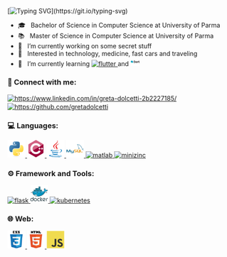 [![Typing SVG](https://readme-typing-svg.herokuapp.com?color=1EB8F7&vCenter=true&width=600&lines=Hello+World!+I'm+Greta%2C+a+Computer+Science+student!)](https://git.io/typing-svg)
- 🎓 &nbsp; Bachelor of Science in Computer Science at University of Parma<br>
- 📚 &nbsp; Master of Science in Computer Science at University of Parma<br>
- 🔭 &nbsp; I’m currently working on some secret stuff 
- 🧐 &nbsp; Interested in technology, medicine, fast cars and traveling<br>
- 🧠 &nbsp; I’m currently learning <a href="https://flutter.dev" target="_blank"> <img src="https://www.vectorlogo.zone/logos/flutterio/flutterio-icon.svg" alt="flutter" width="15" height="15"/> </a> and <a href="https://dart.dev/" target="_blank"> <img src="https://raw.githubusercontent.com/devicons/devicon/9f4f5cdb393299a81125eb5127929ea7bfe42889/icons/dart/dart-original-wordmark.svg" alt="flutter" width="20" height="20"/> </a><br>
<!--
- 👯 &nbsp; I’m looking to collaborate on ... 
- 😄 &nbsp; Pronouns: ...
- 🤔 &nbsp; I’m looking for help with ...
- 💬 &nbsp; Ask me about ...
- ⚡ &nbsp; Fun fact: ...
!-->
<h3 align="left">💬 Connect with me:</h3>
<p align="left">
<a href="https://linkedin.com/in/https://www.linkedin.com/in/greta-dolcetti-2b2227185/" target="blank"><img align="center" src="https://raw.githubusercontent.com/rahuldkjain/github-profile-readme-generator/master/src/images/icons/Social/linked-in-alt.svg" alt="https://www.linkedin.com/in/greta-dolcetti-2b2227185/" height="30" width="40" /></a>
<a href="https://github.com/gretadolcetti/" target="blank"><img align="center" src="https://raw.githubusercontent.com/simple-icons/simple-icons/f1f814e7e8dfedc8b2c0ca727f58a6d35d3a7a89/icons/github.svg" alt="https://github.com/gretadolcetti" height="30" width="40" /></a>
</p>

<h3 align="left">💻 Languages:</h3>
<p align="left"> 
  <a href="https://www.python.org" target="_blank"> <img src="https://raw.githubusercontent.com/devicons/devicon/master/icons/python/python-original.svg" alt="python" width="40" height="40"/> </a>
  <a href="https://www.w3schools.com/cpp/" target="_blank"> <img src="https://raw.githubusercontent.com/devicons/devicon/master/icons/cplusplus/cplusplus-original.svg" alt="cplusplus" width="40" height="40"/>
  </a> 
  <a href="https://www.java.com" target="_blank"> <img src="https://raw.githubusercontent.com/devicons/devicon/master/icons/java/java-original.svg" alt="java" width="40" height="40"/> </a> 
  <a href="https://www.mysql.com/" target="_blank"> <img src="https://raw.githubusercontent.com/devicons/devicon/master/icons/mysql/mysql-original-wordmark.svg" alt="mysql" width="40" height="40"/> </a> 
  <a href="https://www.mathworks.com/" target="_blank"> <img src="https://upload.wikimedia.org/wikipedia/commons/2/21/Matlab_Logo.png" alt="matlab" width="40" height="40"/> </a> 
  <a href="https://www.minizinc.org/" target="_blank"> <img src="https://www.minizinc.org/MiniZn_logo.png" alt="minizinc" width="40" height="40"/> </a> 
</p>

<h3 align="left">⚙️ Framework and Tools:</h3>
<p align="left"> 
  <a href="https://flask.palletsprojects.com/" target="_blank"> <img src="https://www.vectorlogo.zone/logos/pocoo_flask/pocoo_flask-icon.svg" alt="flask" width="40" height="40"/> </a> 
  <a href="https://www.docker.com/" target="_blank"> <img src="https://raw.githubusercontent.com/devicons/devicon/master/icons/docker/docker-original-wordmark.svg" alt="docker" width="40" height="40"/> </a> 
  <a href="https://kubernetes.io" target="_blank"> <img src="https://www.vectorlogo.zone/logos/kubernetes/kubernetes-icon.svg" alt="kubernetes" width="40" height="40"/> </a> 
</p>

<h3 align="left">🌐 Web:</h3>
<p align="left"> 
<a href="https://www.w3schools.com/css/" target="_blank"> <img src="https://raw.githubusercontent.com/devicons/devicon/master/icons/css3/css3-original-wordmark.svg" alt="css3" width="40" height="40"/> </a>
  <a href="https://www.w3.org/html/" target="_blank"> <img src="https://raw.githubusercontent.com/devicons/devicon/master/icons/html5/html5-original-wordmark.svg" alt="html5" width="40" height="40"/> </a> 
  <a href="https://developer.mozilla.org/en-US/docs/Web/JavaScript" target="_blank"> <img src="https://raw.githubusercontent.com/devicons/devicon/master/icons/javascript/javascript-original.svg" alt="javascript" width="40" height="40"/> </a>   
</p>
